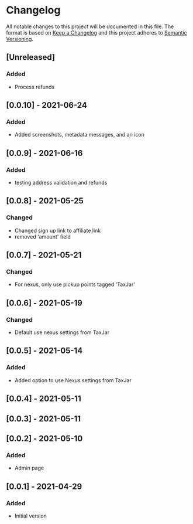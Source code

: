 # Changelog

All notable changes to this project will be documented in this file.
The format is based on [Keep a Changelog](http://keepachangelog.com/en/1.0.0/)
and this project adheres to [Semantic Versioning](http://semver.org/spec/v2.0.0.html).

## [Unreleased]

### Added

- Process refunds

## [0.0.10] - 2021-06-24

### Added

- Added screenshots, metadata messages, and an icon

## [0.0.9] - 2021-06-16

### Added

- testing address validation and refunds

## [0.0.8] - 2021-05-25

### Changed

- Changed sign up link to affiliate link
- removed 'amount' field

## [0.0.7] - 2021-05-21

### Changed

- For nexus, only use pickup points tagged 'TaxJar'

## [0.0.6] - 2021-05-19

### Changed

- Default use nexus settings from TaxJar

## [0.0.5] - 2021-05-14

### Added

- Added option to use Nexus settings from TaxJar

## [0.0.4] - 2021-05-11

## [0.0.3] - 2021-05-11

## [0.0.2] - 2021-05-10

### Added

- Admin page

## [0.0.1] - 2021-04-29

### Added

- Initial version
